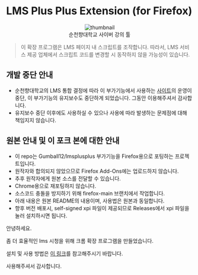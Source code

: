 # LMS Plus Plus Extension (for Firefox)

<p align="center">
  <img src="https://i.imgur.com/wj3LY1j.png" alt="thumbnail">
  <br>
  순천향대학교 사이버 강의 툴
</p>

> 이 확장 프로그램은 LMS 페이지 내 스크립트를 조작합니다. 따라서, LMS 서비스 제공 업체에서 스크립트 코드를 변경할 시 동작하지 않을 가능성이 있습니다.

## 개발 중단 안내

* 순천향대학교의 LMS 통합 결정에 따라 이 부가기능에서 사용하는 [사이트](https://lms.sch.ac.kr)의 운영이 중단, 이 부가기능의 유지보수도 중단하게 되었습니다. 그동안 이용해주셔서 감사합니다.
* 유지보수 중단 이후에도 사용하실 수 있으나 사용에 따라 발생하는 문제점에 대해 책임지지 않습니다.

## 원본 안내 및 이 포크 본에 대한 안내

* 이 repo는 Gumball12/lmsplusplus 부가기능을 Firefox용으로 포팅하는 프로젝트입니다.
* 원작자와 합의되지 않았으므로 Firefox Add-Ons에는 업로드하지 않습니다.
* 추후 원작자에게 원본 소스를 전달할 수 있습니다.
* Chrome용으로 재포팅하지 않습니다.
* 소스코드 충돌을 방지하기 위해 firefox-main 브랜치에서 작업합니다.
* 아래 내용은 원본 README의 내용이며, 사용법은 원본과 동일합니다.
* 향후 버전 배포시, self-signed xpi 파일이 제공되므로 Releases에서 xpi 파일을 눌러 설치하시면 됩니다. 

안녕하세요.

좀 더 효율적인 lms 시청을 위해 크롬 확장 프로그램을 만들었습니다.

설치 및 사용 방법은 [이 링크](https://lpp.shj.rip)를 참고해주시기 바랍니다.

사용해주셔서 감사합니다.
